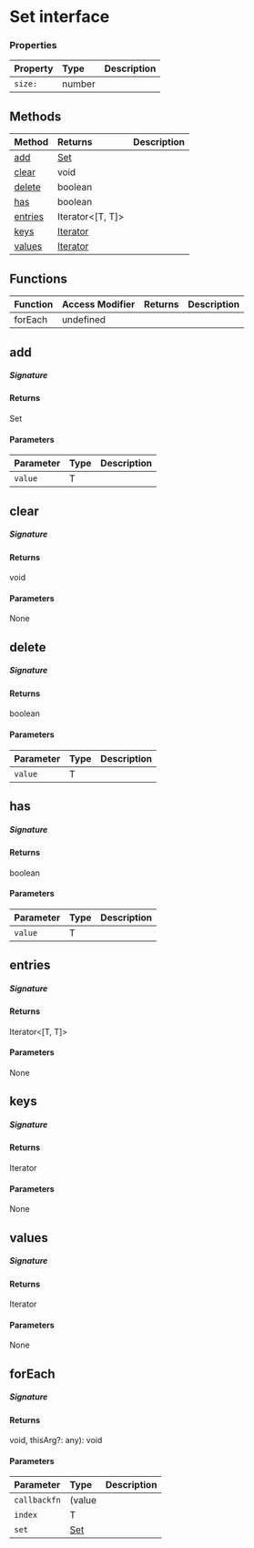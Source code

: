 # Set<T> interface





### Properties

| Property	   | Type	| Description|
|:-------------|:-------|:-----------|
|`size:`      | number |  |




## Methods

| Method	   |  Returns	| Description|
|:-------------|:-------|:-----------|
|[add](#add)      | [Set<T>](Set.md) |  |
|[clear](#clear)      | void |  |
|[delete](#delete)      | boolean |  |
|[has](#has)      | boolean |  |
|[entries](#entries)      | Iterator<[T, T]> |  |
|[keys](#keys)      | [Iterator<T>](Iterator.md) |  |
|[values](#values)      | [Iterator<T>](Iterator.md) |  |



## Functions

| Function	   | Access Modifier | Returns	| Description|
|:-------------|:----|:-------|:-----------|
|forEach      | undefined | |  |


## add



##### Signature

#### Returns
Set<T>

#### Parameters


| Parameter	   | Type    | Description |
|:-------------|:---------------|:------------|
| `value`    | T |  |


## clear



##### Signature

#### Returns
void

#### Parameters
None


## delete



##### Signature

#### Returns
boolean

#### Parameters


| Parameter	   | Type    | Description |
|:-------------|:---------------|:------------|
| `value`    | T |  |


## has



##### Signature

#### Returns
boolean

#### Parameters


| Parameter	   | Type    | Description |
|:-------------|:---------------|:------------|
| `value`    | T |  |


## entries



##### Signature

#### Returns
Iterator<[T, T]>

#### Parameters
None


## keys



##### Signature

#### Returns
Iterator<T>

#### Parameters
None


## values



##### Signature

#### Returns
Iterator<T>

#### Parameters
None


## forEach



##### Signature

#### Returns
void, thisArg?: any): void

#### Parameters


| Parameter	   | Type    | Description |
|:-------------|:---------------|:------------|
| `callbackfn`    | (value |  |
| `index`    | T |  |
| `set`    | [Set<T>](Set.md) |  |

